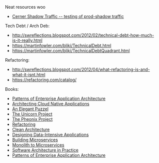 Neat resources woo

- [Cerner Shadow Traffic -- testing of prod-shadow traffic](https://www.infoq.com/presentations/cerner-resiliency/?utm_source=presentations&utm_medium=sf&utm_campaign=qcon)

Tech Debt / Arch Deb:
- http://swreflections.blogspot.com/2012/02/technical-debt-how-much-is-it-really.html
- https://martinfowler.com/bliki/TechnicalDebt.html
- https://martinfowler.com/bliki/TechnicalDebtQuadrant.html

Refactoring:
- http://swreflections.blogspot.com/2012/04/what-refactoring-is-and-what-it-isnt.html
- https://refactoring.com/catalog/

Books:
- [Patterns of Enterprise Application Architecture](https://www.amazon.com/gp/product/0321127420/ref=ox_sc_act_title_1?smid=ATVPDKIKX0DER&psc=1)
- [Architecting Cloud Native Applications](https://www.amazon.com/gp/product/1838643311/ref=ox_sc_act_title_1?smid=ATVPDKIKX0DER&psc=1)
- [An Elegant Puzzel](https://www.amazon.com/gp/product/1732265186/ref=ox_sc_act_title_2?smid=ATVPDKIKX0DER&psc=1)
- [The Unicorn Project](https://www.amazon.com/gp/product/1942788762/ref=ox_sc_act_title_3?smid=ATVPDKIKX0DER&psc=1)
- [The Pheonix Project](https://www.amazon.com/gp/product/1942788290/ref=ox_sc_act_title_4?smid=ATVPDKIKX0DER&psc=1)
- [Refactoring](https://www.amazon.com/gp/product/0134757599/ref=ox_sc_act_title_5?smid=ATVPDKIKX0DER&psc=1)
- [Clean Architecture](https://www.amazon.com/gp/product/0134494164/ref=ox_sc_act_title_6?smid=ATVPDKIKX0DER&psc=1)
- [Designing Data-Intensive Applications](https://www.amazon.com/gp/product/1449373321/ref=ox_sc_act_title_7?smid=A2A5EA1BJDQMVF&psc=1)
- [Building Microservices](https://www.amazon.com/gp/product/1491950358/ref=ox_sc_act_title_8?smid=ATVPDKIKX0DER&psc=1)
- [Monolith to Microservices](https://www.amazon.com/gp/product/1492047848/ref=ox_sc_act_title_1?smid=ATVPDKIKX0DER&psc=1)
- [Software Architecture in Practice](https://www.amazon.com/gp/product/0321815734/ref=ox_sc_act_title_9?smid=ATVPDKIKX0DER&psc=1)
- [Patterns of Enterprise Application Architecture](https://www.amazon.com/gp/product/0321127420/ref=ox_sc_act_title_10?smid=ATVPDKIKX0DER&psc=1)
